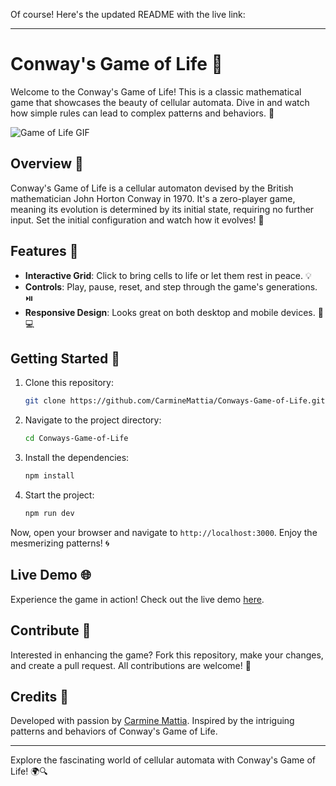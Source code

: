 Of course! Here's the updated README with the live link:

---

# Conway's Game of Life 🎲

Welcome to the Conway's Game of Life! This is a classic mathematical game that showcases the beauty of cellular automata. Dive in and watch how simple rules can lead to complex patterns and behaviors. 🌌

![Game of Life GIF](https://media.giphy.com/media/l0HlvtIPzPdt2usKs/giphy.gif)

## Overview 📖

Conway's Game of Life is a cellular automaton devised by the British mathematician John Horton Conway in 1970. It's a zero-player game, meaning its evolution is determined by its initial state, requiring no further input. Set the initial configuration and watch how it evolves! 🚀

## Features 🌟

- **Interactive Grid**: Click to bring cells to life or let them rest in peace. 💡
- **Controls**: Play, pause, reset, and step through the game's generations. ⏯️
- **Responsive Design**: Looks great on both desktop and mobile devices. 📱💻

## Getting Started 🚀

1. Clone this repository:
   ```bash
   git clone https://github.com/CarmineMattia/Conways-Game-of-Life.git
   ```
2. Navigate to the project directory:
   ```bash
   cd Conways-Game-of-Life
   ```
3. Install the dependencies:
   ```bash
   npm install
   ```
4. Start the project:
   ```bash
   npm run dev
   ```

Now, open your browser and navigate to `http://localhost:3000`. Enjoy the mesmerizing patterns! 🌀

## Live Demo 🌐

Experience the game in action! Check out the live demo [here](https://conways-game-of-life-cmc.netlify.app/).

## Contribute 🤝

Interested in enhancing the game? Fork this repository, make your changes, and create a pull request. All contributions are welcome! 🎉

## Credits 🙌

Developed with passion by [Carmine Mattia](https://carminemattia.netlify.app/). Inspired by the intriguing patterns and behaviors of Conway's Game of Life.

---

Explore the fascinating world of cellular automata with Conway's Game of Life! 🌍🔍
